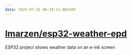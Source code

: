 ```yaml
---
date: 2025-07-31 06:34:11.064109
---
```


# [lmarzen/esp32-weather-epd](https://github.com/lmarzen/esp32-weather-epd)

ESP32 project shows weather data on an e-ink screen
